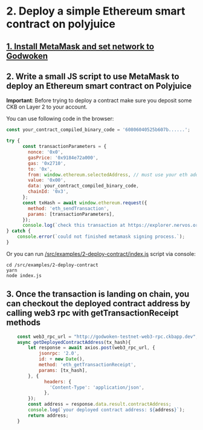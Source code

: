 # 2. Deploy a simple Ethereum smart contract on polyjuice

## [1. Install MetaMask and set network to Godwoken](src/component-tutorials/4.setup.metamask.md)

## 2. Write a small JS script to use MetaMask to deploy an Ethereum smart contract on Polyjuice

**Important**: Before trying to deploy a contract make sure you deposit some CKB on Layer 2 to your account.

You can use following code in the browser:
```javascript
const your_contract_compiled_binary_code = '60806040525b607b......'; 

try {
      const transactionParameters = {
        nonce: '0x0',
        gasPrice: '0x9184e72a000',
        gas: '0x2710',
        to: '0x', 
        from: window.ethereum.selectedAddress, // must use your eth address match with your godwoken account.
        value: '0x00',
        data: your_contract_compiled_binary_code,
        chainId: '0x3',
      };
      const txHash = await window.ethereum.request({
        method: 'eth_sendTransaction',
        params: [transactionParameters],
      });
      console.log(`check this transaction at https://explorer.nervos.org/aggron/transaction/${txHash}`);
} catch {
    console.error(`could not finished metamask signing process.`);
} 
```

Or you can run [/src/examples/2-deploy-contract/index.js](/src/examples/2-deploy-contract/index.js) script via console:
```
cd /src/examples/2-deploy-contract
yarn
node index.js
```

## 3. Once the transaction is landing on chain, you can checkout the deployed contract address by calling web3 rpc with getTransactionReceipt methods

```javascript
    const web3_rpc_url = "http://godwoken-testnet-web3-rpc.ckbapp.dev"; 
    async getDeployedContractAddress(tx_hash){
        let response = await axios.post(web3_rpc_url, {
            jsonrpc: '2.0',
            id: + new Date(),
            method: 'eth_getTransactionReceipt',
            params: [tx_hash],
        }, {
              headers: {
                'Content-Type': 'application/json',
              },
        });
        const address = response.data.result.contractAddress;
        console.log(`your deployed contract address: ${address}`);
        return address;
    }
```

